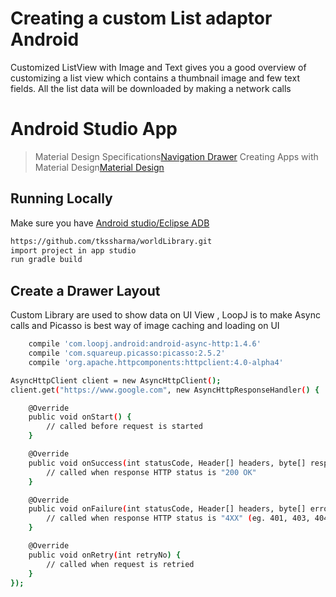 ﻿# Creating a custom  List adaptor Android

 Customized ListView with Image and Text gives you a good overview of customizing a list view which contains a thumbnail image and few text fields. All the list data will be downloaded by making a network calls

# Android Studio App 

> Material Design Specifications[Navigation Drawer](http://blog.teamtreehouse.com/add-navigation-drawer-android) 
> Creating Apps with Material Design[Material Design](http://developer.android.com/training/material/index.html) 

## Running Locally
Make sure you have [Android studio/Eclipse ADB](http://developer.android.com/tools/studio/index.html) 

```sh
https://github.com/tkssharma/worldLibrary.git
import project in app studio
run gradle build 
```

## Create a Drawer Layout

Custom Library are used to show data on UI View , LoopJ is to make Async calls and Picasso is best way of image caching and loading on UI 
```sh
    compile 'com.loopj.android:android-async-http:1.4.6'
    compile 'com.squareup.picasso:picasso:2.5.2'
    compile 'org.apache.httpcomponents:httpclient:4.0-alpha4'
```


```sh
AsyncHttpClient client = new AsyncHttpClient();
client.get("https://www.google.com", new AsyncHttpResponseHandler() {

    @Override
    public void onStart() {
        // called before request is started
    }

    @Override
    public void onSuccess(int statusCode, Header[] headers, byte[] response) {
        // called when response HTTP status is "200 OK"
    }

    @Override
    public void onFailure(int statusCode, Header[] headers, byte[] errorResponse, Throwable e) {
        // called when response HTTP status is "4XX" (eg. 401, 403, 404)
    }

    @Override
    public void onRetry(int retryNo) {
        // called when request is retried
	}
});
```